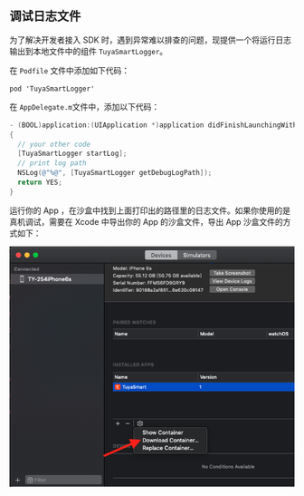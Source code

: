 ## 调试日志文件

为了解决开发者接入 SDK 时，遇到异常难以排查的问题，现提供一个将运行日志输出到本地文件中的组件 ```TuyaSmartLogger```。

在 `Podfile` 文件中添加如下代码：

```
pod 'TuyaSmartLogger'
```

在 ```AppDelegate.m```文件中，添加以下代码：

```objective-c
- (BOOL)application:(UIApplication *)application didFinishLaunchingWithOptions:(NSDictionary *)launchOptions
{
  // your other code
  [TuyaSmartLogger startLog];
  // print log path
  NSLog(@"%@", [TuyaSmartLogger getDebugLogPath]);
  return YES;
}
```

运行你的 App ，在沙盒中找到上面打印出的路径里的日志文件。如果你使用的是真机调试，需要在 Xcode 中导出你的 App 的沙盒文件，导出 App 沙盒文件的方式如下：

![download_container](./images/download_container.png)

